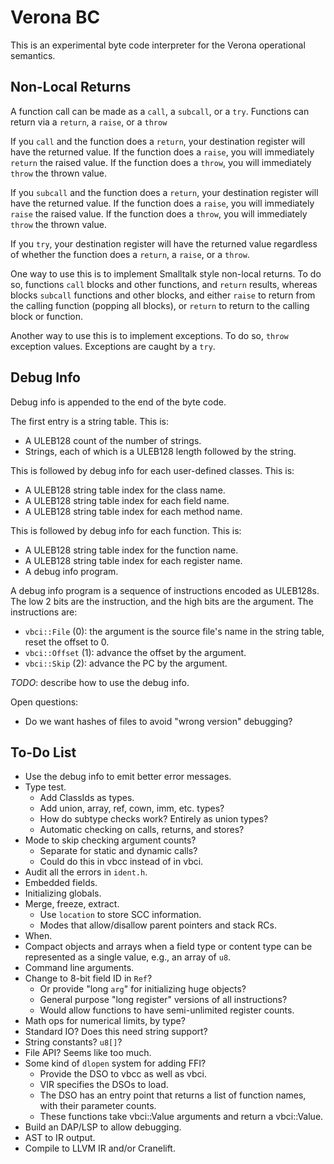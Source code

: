 # Verona BC

This is an experimental byte code interpreter for the Verona operational semantics.

## Non-Local Returns

A function call can be made as a `call`, a `subcall`, or a `try`. Functions can return via a `return`, a `raise`, or a `throw`

If you `call` and the function does a `return`, your destination register will have the returned value. If the function does a `raise`, you will immediately `return` the raised value. If the function does a `throw`, you will immediately `throw` the thrown value.

If you `subcall` and the function does a `return`, your destination register will have the returned value. If the function does a `raise`, you will immediately `raise` the raised value. If the function does a `throw`, you will immediately `throw` the thrown value.

If you `try`, your destination register will have the returned value regardless of whether the function does a `return`, a `raise`, or a `throw`.

One way to use this is to implement Smalltalk style non-local returns. To do so, functions `call` blocks and other functions, and `return` results, whereas blocks `subcall` functions and other blocks, and either `raise` to return from the calling function (popping all blocks), or `return` to return to the calling block or function.

Another way to use this is to implement exceptions. To do so, `throw` exception values. Exceptions are caught by a `try`.

## Debug Info

Debug info is appended to the end of the byte code.

The first entry is a string table. This is:
* A ULEB128 count of the number of strings.
* Strings, each of which is a ULEB128 length followed by the string.

This is followed by debug info for each user-defined classes. This is:
* A ULEB128 string table index for the class name.
* A ULEB128 string table index for each field name.
* A ULEB128 string table index for each method name.

This is followed by debug info for each function. This is:
* A ULEB128 string table index for the function name.
* A ULEB128 string table index for each register name.
* A debug info program.

A debug info program is a sequence of instructions encoded as ULEB128s. The low 2 bits are the instruction, and the high bits are the argument. The instructions are:
* `vbci::File` (0): the argument is the source file's name in the string table, reset the offset to 0.
* `vbci::Offset` (1): advance the offset by the argument.
* `vbci::Skip` (2): advance the PC by the argument.

*TODO*: describe how to use the debug info.

Open questions:
* Do we want hashes of files to avoid "wrong version" debugging?

## To-Do List

* Use the debug info to emit better error messages.
* Type test.
  * Add ClassIds as types.
  * Add union, array, ref, cown, imm, etc. types?
  * How do subtype checks work? Entirely as union types?
  * Automatic checking on calls, returns, and stores?
* Mode to skip checking argument counts?
  * Separate for static and dynamic calls?
  * Could do this in vbcc instead of in vbci.
* Audit all the errors in `ident.h`.
* Embedded fields.
* Initializing globals.
* Merge, freeze, extract.
  * Use `location` to store SCC information.
  * Modes that allow/disallow parent pointers and stack RCs.
* When.
* Compact objects and arrays when a field type or content type can be represented as a single value, e.g., an array of `u8`.
* Command line arguments.
* Change to 8-bit field ID in `Ref`?
  * Or provide "long `arg`" for initializing huge objects?
  * General purpose "long register" versions of all instructions?
  * Would allow functions to have semi-unlimited register counts.
* Math ops for numerical limits, by type?
* Standard IO? Does this need string support?
* String constants? `u8[]`?
* File API? Seems like too much.
* Some kind of `dlopen` system for adding FFI?
  * Provide the DSO to vbcc as well as vbci.
  * VIR specifies the DSOs to load.
  * The DSO has an entry point that returns a list of function names, with their parameter counts.
  * These functions take vbci::Value arguments and return a vbci::Value.
* Build an DAP/LSP to allow debugging.
* AST to IR output.
* Compile to LLVM IR and/or Cranelift.

